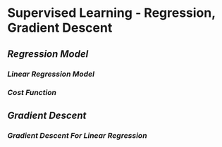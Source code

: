 # Supervised Learning - Regression, Gradient Descent

## ***Regression Model***
### ***Linear Regression Model***
### ***Cost Function***
## ***Gradient Descent***
### ***Gradient Descent For Linear Regression***